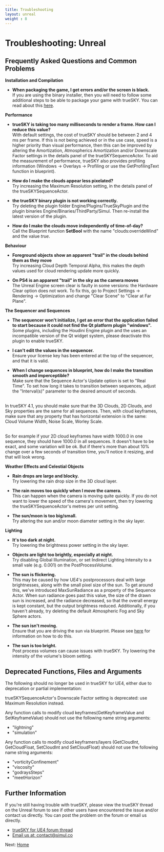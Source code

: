 ```yaml
---
title: Troubleshooting
layout: unreal
weight : 8
---
```


Troubleshooting: Unreal
================


Frequently Asked Questions and Common Problems
---------------

**Installation and Compilation**

* **When packaging the game, I get errors and/or the screen is black.**
<br>If you are using the binary installer, then you will need to follow some additional steps to be able to package your game with trueSKY. You can read about this [here](https://docs.simul.co/unrealengine/Deploy.html). 


**Performance**

* **trueSKY is taking too many milliseconds to render a frame. How can I reduce this value?**
<br>With default settings, the cost of trueSKY should be between 2 and 4 ms per frame. If this is not being achieved or in the use case, speed is a higher priority than visual performance, then this can be improved by altering the Amortization, Atmospherics Amortization and/or Downscale Factor settings in the details panel of the trueSKYSequenceActor. To aid the measurement of performance, trueSKY also provides profiling information (Windows -> Overlays -> Profiling or use the GetProfilingText function in blueprint).

* **How do I make the clouds appear less pixelated?**
<br>Try increasing the Maximum Resolution setting, in the details panel of the trueSKYSequenceActor.

* **the trueSKY binary plugin is not working correctly.**
<br>Try deleting the plugin folder Engine/Plugins/TrueSkyPlugin and the plugin binaries Engine/Binaries/ThirdParty/Simul. Then re-install the latest version of the plugin.

* **How do I make the clouds move independently of time-of-day?**
<br>Call the Blueprint function **SetBool** with the name "clouds:overrideWind" and the value *true*.

**Behaviour**

* **Foreground objects show an apparent "trail" in the clouds behind them as they move**
<br>Try increasing Cloud Depth Temporal Alpha, this makes the depth values used for cloud rendering update more quickly.

* **On PS4 is an apparent "trail" in the sky as the camera moves**
<br>The Unreal Engine screen clear is faulty in some versions: the Hardware Clear option does not work. To fix this, go to Project Settings -> Rendering -> Optimization and change "Clear Scene" to "Clear at Far Plane".

**The Sequencer and Sequences**

* **The sequencer won't initialize, I get an error that the application failed to start because it could not find the Qt platform plugin "windows".**
<br>Some plugins, including the Houdini Engine plugin and the  uses an incompatible version of the Qt widget system, please deactivate this plugin to enable trueSKY.

* **I can't edit the values in the sequencer.**
<br>Ensure your license key has been entered at the top of the sequencer, and that it is valid.

* **When I change sequences in blueprint, how do I make the transition smooth and imperceptible?**
<br>Make sure that the Sequence Actor's Update option is set to "Real Time". To set how long it takes to transition between sequences, adjust the "Interval(s)" parameter to the desired amount of seconds.

<br>In trueSKY 4.1, you should make sure that the 3D Clouds, 2D Clouds, and Sky properties are the same for all sequences.
Then, with cloud keyframes, make sure that any property that has horizontal extension is the same: Cloud Volume Width, Noise Scale, Worley Scale.

<br>So for example if your 2D cloud keyframes have width 1000.0 in one sequence, they should have 1000.0 in all sequences. It doesn't have to be exact, and some variation will be ok. But if there's more than about 10% change over a few seconds of transition time, you'll notice it resizing, and that will look wrong.


**Weather Effects and Celestial Objects**

* **Rain drops are large and blocky.**
<br>Try lowering the rain drop size in the 3D cloud layer.

* **The rain moves too quickly when I move the camera.**
<br>This can happen when the camera is moving quite quickly. If you do not want to lower the speed of the camera's movement, then try lowering the trueSKYSequenceActor's metres per unit setting.

* **The sun/moon is too big/small.**
<br>Try altering the sun and/or moon diameter setting in the sky layer.


**Lighting**

* **It's too dark at night.**
<br>Try lowering the brightness power setting in the sky layer.

* **Objects are light too brightly, especially at night.**
<br>Try disabling Global Illumination, or set Indirect Lighting Intensity to a small vale (e.g. 0.001) on the PostProcessVolume.

* **The sun is flickering.**
<br>This may be caused by how UE4's postprocessors deal with large brightnesses, along with the small pixel size of the sun. To get around this, we've introduced MaxSunRadiance as a property of the Sequence Actor. When sun radiance goes past this value, the size of the drawn sun is increased, and the radiance decreased, so that the overall energy is kept constant, but the output brightness reduced. Additionally, if you haven't already, try deleting the default Atmospheric Fog and Sky Sphere actors.

* **The sun isn't moving.**
<br>Ensure that you are driving the sun via blueprint. Please see [here](https://docs.simul.co/unrealengine/Blueprint.html) for information on how to do this.

* **The sun is too bright.**
<br>Post process volumes can cause issues with trueSKY. Try lowering the intensity of the volume's bloom setting.



Deprecated Functions, Files and Arguments
---------------------

The following should no longer be used in trueSKY for UE4, either due to deprecation or partial implementation:

trueSKYSequenceActor's Downscale Factor setting is deprecated: use Maximum Resolution instead.

Any function calls to modify cloud keyframes(GetKeyframeValue and SetKeyframeValue) should not use the following name string arguments:

* "lightning"
* "simulation"

Any function calls to modify cloud keyframers/layers (GetCloudInt, GetCloudFloat, SetCloudInt and SetCloudFloat) should not use the following name string arguments:

* "vorticityConfinement"
* "viscosity"
* "godraysSteps"
* "meetHorizon"


Further Information
-----------------

If you're still having trouble with trueSKY, please view the trueSKY thread on the Unreal forum to see if other users have encountered the issue and/or contact us directly. You can post the problem on the forum or email us directly.

* [trueSKY for UE4 forum thread](https://forums.unrealengine.com/showthread.php?33944-RELEASED-trueSKY-Alpha-for-UE4-Complete-Sky-and-Weather-System/)
* [Email us at: contact@simul.co](mailto:contact@simul.co)


Next: <a href="/unrealengine/index">Home</a>